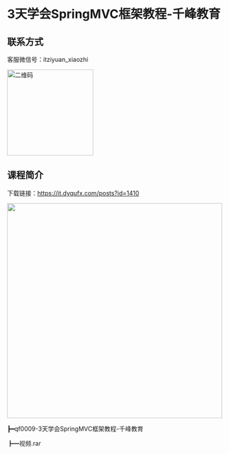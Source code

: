 # 3天学会SpringMVC框架教程-千峰教育

## 联系方式

客服微信号：itziyuan_xiaozhi

<img src="https://ziyuanyun.oss-cn-guangzhou.aliyuncs.com/common/20240614073449/666b82192834a.jpg" width="200" height="200" alt="二维码">

## 课程简介

下载链接：https://it.dyqufx.com/posts?id=1410

<img src="https://ziyuanyun.oss-cn-guangzhou.aliyuncs.com/yun/20240515153928/664466b0cc54a.jpg" width="500" alt="">

  ┣━qf0009-3天学会SpringMVC框架教程-千峰教育

 ┣━视频.rar

  